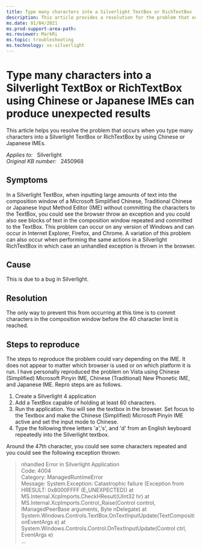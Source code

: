 ```yaml
---
title: Type many characters into a Silverlight TextBox or RichTextBox
description: This article provides a resolution for the problem that occurs when you type many characters into a Silverlight TextBox or RichTextBox by using Chinese or Japanese IMEs.
ms.date: 01/04/2021
ms.prod-support-area-path: 
ms.reviewer: MarkRi
ms.topic: troubleshooting
ms.technology: vs-silverlight
---
```

# Type many characters into a Silverlight TextBox or RichTextBox using Chinese or Japanese IMEs can produce unexpected results

This article helps you resolve the problem that occurs when you type many characters into a Silverlight TextBox or RichTextBox by using Chinese or Japanese IMEs.

_Applies to:_ &nbsp; Silverlight  
_Original KB number:_ &nbsp; 2450968

## Symptoms

In a Silverlight TextBox, when inputting large amounts of text into the composition window of a Microsoft Simplified Chinese, Traditional Chinese or Japanese Input Method Editor (IME) without committing the characters to the TextBox, you could see the browser throw an exception and you could also see blocks of text in the composition window repeated and committed to the TextBox. This problem can occur on any version of Windows and can occur in Internet Explorer, Firefox, and Chrome. A variation of this problem can also occur when performing the same actions in a Silverlight RichTextBox in which case an unhandled exception is thrown in the browser.

## Cause

This is due to a bug in Silverlight.

## Resolution

The only way to prevent this from occurring at this time is to commit characters in the composition window before the 40 character limit is reached.

## Steps to reproduce

The steps to reproduce the problem could vary depending on the IME. It does not appear to matter which browser is used or on which platform it is run. I have personally reproduced the problem on Vista using Chinese (Simplified) Microsoft Pinyin IME, Chinese (Traditional) New Phonetic IME, and Japanese IME. Repro steps are as follows.

1. Create a Silverlight 4 application
1. Add a TextBox capable of holding at least 60 characters.
1. Run the application. You will see the textbox in the browser.  Set focus to the Textbox and make the Chinese (Simplified) Microsoft Pinyin IME active and set the input mode to Chinese.
1. Type the following three letters 'a','s', and 'd' from an English keyboard repeatedly into the Silverlight textbox.

Around the 47th character, you could see some characters repeated and you could see the following exception thrown:

> nhandled Error in Silverlight Application  
Code:  4004  
Category: ManagedRuntimeError  
Message: System.Exception: Catastrophic failure (Exception from HRESULT: 0x8000FFFF (E_UNEXPECTED))
   at MS.Internal.XcpImports.CheckHResult(UInt32 hr)
   at MS.Internal.XcpImports.Control_Raise(Control control, IManagedPeerBase arguments, Byte nDelegate)
   at System.Windows.Controls.TextBox.OnTextInputUpdate(TextCompositionEventArgs e)
   at System.Windows.Controls.Control.OnTextInputUpdate(Control ctrl, EventArgs e)  
   ...  
